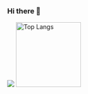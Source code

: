 ### Hi there 👋

![](https://github-profile-summary-cards.vercel.app/api/cards/profile-details?username=ysy307&theme=2077)
<img alt="Top Langs" height="150px" src="https://github-readme-stats.vercel.app/api/top-langs/?username=ysy307&layout=compact&count_private=true&show_icons=true&theme=tokyonight" />

<!--
**ysy307/ysy307** is a ✨ _special_ ✨ repository because its `README.md` (this file) appears on your GitHub profile.

Here are some ideas to get you started:

- 🔭 I’m currently working on ...
- 🌱 I’m currently learning ...
- 👯 I’m looking to collaborate on ...
- 🤔 I’m looking for help with ...
- 💬 Ask me about ...
- 📫 How to reach me: ...
- 😄 Pronouns: ...
- ⚡ Fun fact: ...
-->

